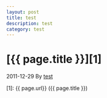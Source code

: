 ```yaml
---
layout: post
title: test
description: test
category: test
---
```


# [{{ page.title }}][1]
2011-12-29 By [test][]





[test]:    http://rock.info  "test"
[1]:    {{ page.url}}  ({{ page.title }})
